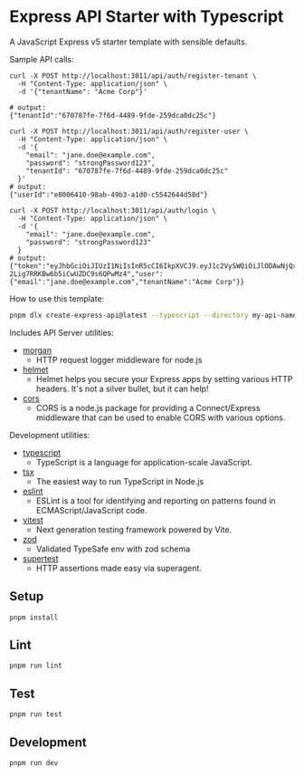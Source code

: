 # Express API Starter with Typescript

A JavaScript Express v5 starter template with sensible defaults.

Sample API calls:

```
curl -X POST http://localhost:3011/api/auth/register-tenant \
  -H "Content-Type: application/json" \
  -d '{"tenantName": "Acme Corp"}'

# output:
{"tenantId":"670787fe-7f6d-4489-9fde-259dca0dc25c"}
```

```
curl -X POST http://localhost:3011/api/auth/register-user \
  -H "Content-Type: application/json" \
  -d '{
    "email": "jane.doe@example.com",
    "password": "strongPassword123",
    "tenantId": "670787fe-7f6d-4489-9fde-259dca0dc25c"
  }'
# output:
{"userId":"e8006410-98ab-49b3-a1d0-c5542644d58d"}
```

```
curl -X POST http://localhost:3011/api/auth/login \
  -H "Content-Type: application/json" \
  -d '{
    "email": "jane.doe@example.com",
    "password": "strongPassword123"
  }
# output:
{"token":"eyJhbGciOiJIUzI1NiIsInR5cCI6IkpXVCJ9.eyJ1c2VySWQiOiJlODAwNjQxMC05OGFiLTQ5YjMtYTFkMC1jNTU0MjY0NGQ1OGQiLCJ0ZW5hbnRJZCI6IjY3MDc4N2ZlLTdmNmQtNDQ4OS05ZmRlLTI1OWRjYTBkYzI1YyIsImlhdCI6MTc1Mjg0NjU5MiwiZXhwIjoxNzUyODUwMTkyfQ.FmW8rS2vVGu3U-2Lig7RRKBw6b5iCwUZDC9s6QPwMz4","user":{"email":"jane.doe@example.com","tenantName":"Acme Corp"}}
```

How to use this template:

```sh
pnpm dlx create-express-api@latest --typescript --directory my-api-name
```

Includes API Server utilities:

- [morgan](https://www.npmjs.com/package/morgan)
  - HTTP request logger middleware for node.js
- [helmet](https://www.npmjs.com/package/helmet)
  - Helmet helps you secure your Express apps by setting various HTTP headers. It's not a silver bullet, but it can help!
- [cors](https://www.npmjs.com/package/cors)
  - CORS is a node.js package for providing a Connect/Express middleware that can be used to enable CORS with various options.

Development utilities:

- [typescript](https://www.npmjs.com/package/typescript)
  - TypeScript is a language for application-scale JavaScript.
- [tsx](https://www.npmjs.com/package/tsx)
  - The easiest way to run TypeScript in Node.js
- [eslint](https://www.npmjs.com/package/eslint)
  - ESLint is a tool for identifying and reporting on patterns found in ECMAScript/JavaScript code.
- [vitest](https://www.npmjs.com/package/vitest)
  - Next generation testing framework powered by Vite.
- [zod](https://www.npmjs.com/package/zod)
  - Validated TypeSafe env with zod schema
- [supertest](https://www.npmjs.com/package/supertest)
  - HTTP assertions made easy via superagent.

## Setup

```
pnpm install
```

## Lint

```
pnpm run lint
```

## Test

```
pnpm run test
```

## Development

```
pnpm run dev
```
